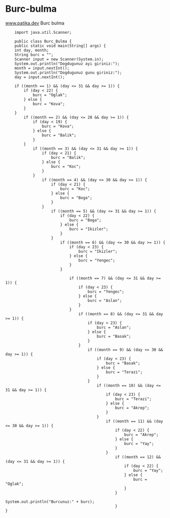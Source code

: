 # Burc-bulma
www.patika.dev Burc bulma




        import java.util.Scanner;                                                                                              
                                                                                                                       
        public class Burc_Bulma {                                                                                              
        public static void main(String[] args) {                                                                           
        int day, month;                                                                                                
        String burc = "";                                                                                              
        Scanner input = new Scanner(System.in);                                                                        
        System.out.println("Dogdugunuz ayi giriniz:");                                                                 
        month = input.nextInt();                                                                                       
        System.out.println("Dogdugunuz gunu giriniz:");                                                                
        day = input.nextInt();                                                                                         
                                                                                                                       
        if ((month == 1) && (day <= 31 && day >= 1)) {                                                                 
            if (day < 22) {                                                                                            
                burc = "Oglak";                                                                                        
            } else {                                                                                                   
                burc = "Kova";                                                                                         
            }                                                                                                          
        }                                                                                                              
            if ((month == 2) && (day <= 28 && day >= 1)) {                                                             
                if (day < 19) {                                                                                        
                    burc = "Kova";                                                                                     
                } else {                                                                                               
                    burc = "Balik";                                                                                    
                }                                                                                                      
            }                                                                                                          
                if ((month == 3) && (day <= 31 && day >= 1)) {                                                         
                    if (day < 21) {                                                                                    
                        burc = "Balik";                                                                                
                    } else {                                                                                           
                        burc = "Koc";                                                                                  
                    }                                                                                                  
                }                                                                                                      
                    if ((month == 4) && (day <= 30 && day >= 1)) {                                                     
                        if (day < 21) {                                                                                
                            burc = "Koc";                                                                              
                        } else {                                                                                       
                            burc = "Boga";                                                                             
                        }                                                                                              
                    }                                                                                                  
                        if ((month == 5) && (day <= 31 && day >= 1)) {                                                 
                            if (day < 22) {                                                                            
                                burc = "Boga";                                                                         
                            } else {                                                                                   
                                burc = "Ikizler";                                                                      
                            }                                                                                          
                        }                                                                                              
                            if ((month == 6) && (day <= 30 && day >= 1)) {                                             
                                if (day < 23) {                                                                        
                                    burc = "Ikizler";                                                                  
                                } else {                                                                               
                                    burc = "Yengec";                                                                   
                                }                                                                                      
                            }                                                                                          
                                                                                                                       
                                if ((month == 7) && (day <= 31 && day >= 1)) {                                         
                                    if (day < 23) {                                                                    
                                        burc = "Yengec";                                                               
                                    } else {                                                                           
                                        burc = "Aslan";                                                                
                                    }                                                                                  
                                }                                                                                      
                                    if ((month == 8) && (day <= 31 && day >= 1)) {                                     
                                        if (day < 23) {                                                                
                                            burc = "Aslan";                                                            
                                        } else {                                                                       
                                            burc = "Basak";                                                            
                                        }                                                                              
                                    }                                                                                  
                                        if ((month == 9) && (day <= 30 && day >= 1)) {                                 
                                            if (day < 23) {                                                            
                                                burc = "Basak";                                                        
                                            } else {                                                                   
                                                burc = "Terazi";                                                       
                                            }                                                                          
                                        }                                                                              
                                            if ((month == 10) && (day <= 31 && day >= 1)) {                            
                                                if (day < 23) {                                                        
                                                    burc = "Terazi";                                                   
                                                } else {                                                               
                                                    burc = "Akrep";                                                    
                                                }                                                                      
                                            }                                                                          
                                                if ((month == 11) && (day <= 30 && day >= 1)) {                        
                                                    if (day < 22) {                                                    
                                                        burc = "Akrep";                                                
                                                    } else {                                                           
                                                        burc = "Yay";                                                  
                                                    }                                                                  
                                                }                                                                      
                                                    if ((month == 12) && (day <= 31 && day >= 1)) {                    
                                                        if (day < 22) {                                                
                                                            burc = "Yay";                                              
                                                        } else {                                                       
                                                            burc = "Oglak";                                            
                                                        }                                                              
                                                    }                                                                  
                                                       System.out.println("Burcunuz:" + burc);                         
                                                    }                                                                  
    }                                                                                                                  
